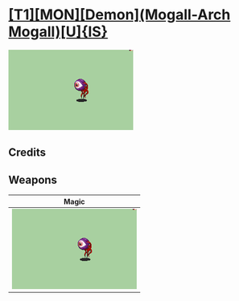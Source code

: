 # [\[T1\]\[MON\]\[Demon\]\(Mogall-Arch Mogall\)\[U\]{IS}](./%5BT1%5D%5BMON%5D%5BDemon%5D(Mogall-Arch%20Mogall)%5BU%5D%7BIS%7D)

<img src="./6.%20Magic/Magic_000.png" alt="[T1][MON][Demon](Mogall-Arch Mogall)[U]{IS} standing" />

## Credits



## Weapons


|Magic |
|  :---: |
| <img alt="Magic animation" src="./6.%20Magic/Magic.gif" /> |
